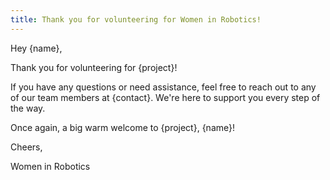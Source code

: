 ```yaml
---
title: Thank you for volunteering for Women in Robotics!
---
```


Hey {name},

Thank you for volunteering for {project}!

If you have any questions or need assistance, feel free to reach out to any of our team members at {contact}. We're here to support you every step of the way.

Once again, a big warm welcome to {project}, {name}!

Cheers,

Women in Robotics
